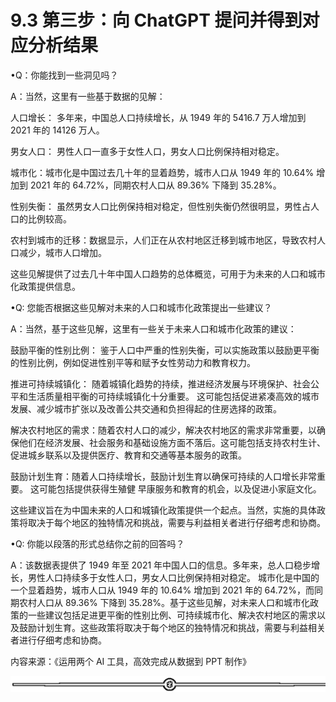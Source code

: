 # 9.3 第三步：向 ChatGPT 提问并得到对应分析结果

•Q：你能找到一些洞见吗？

A：当然，这里有一些基于数据的见解：

人口增长： 多年来，中国总人口持续增长，从 1949 年的 5416.7 万人增加到 2021 年的 14126 万人。

男女人口： 男性人口一直多于女性人口，男女人口比例保持相对稳定。

城市化：城市化是中国过去几十年的显着趋势，城市人口从 1949 年的 10.64% 增加到 2021 年的 64.72%，同期农村人口从 89.36% 下降到 35.28%。

性别失衡： 虽然男女人口比例保持相对稳定，但性别失衡仍然很明显，男性占人口的比例较高。

农村到城市的迁移：数据显示，人们正在从农村地区迁移到城市地区，导致农村人口减少，城市人口增加。

这些见解提供了过去几十年中国人口趋势的总体概览，可用于为未来的人口和城市化政策提供信息。

•Q: 您能否根据这些见解对未来的人口和城市化政策提出一些建议？

A：当然，基于这些见解，这里有一些关于未来人口和城市化政策的建议：

鼓励平衡的性别比例： 鉴于人口中严重的性别失衡，可以实施政策以鼓励更平衡的性别比例，例如促进性别平等和赋予女性劳动力和教育权力。

推进可持续城镇化： 随着城镇化趋势的持续，推进经济发展与环境保护、社会公平和生活质量相平衡的可持续城镇化十分重要。 这可能包括促进紧凑高效的城市发展、减少城市扩张以及改善公共交通和负担得起的住房选择的政策。

解决农村地区的需求：随着农村人口的减少，解决农村地区的需求非常重要，以确保他们在经济发展、社会服务和基础设施方面不落后。这可能包括支持农村生计、促进城乡联系以及提供医疗、教育和交通等基本服务的政策。

鼓励计划生育：随着人口持续增长，鼓励计划生育以确保可持续的人口增长非常重要。 这可能包括提供获得生殖健 早康服务和教育的机会，以及促进小家庭文化。

这些建议旨在为中国未来的人口和城镇化政策提供一个起点。当然，实施的具体政策将取决于每个地区的独特情况和挑战，需要与利益相关者进行仔细考虑和协商。

•Q: 你能以段落的形式总结你之前的回答吗？

A：该数据表提供了 1949 年至 2021 年中国人口的信息。多年来，总人口稳步增长，男性人口持续多于女性人口，男女人口比例保持相对稳定。 城市化是中国的一个显着趋势，城市人口从 1949 年的 10.64% 增加到 2021 年的 64.72%，而同期农村人口从 89.36% 下降到 35.28%。基于这些见解，对未来人口和城市化政策的一些建议包括足进更平衡的性别比例、可持续城市化、解决农村地区的需求以及鼓励计划生育。这些政策将取决于每个地区的独特情况和挑战，需要与利益相关者进行仔细考虑和协商。

内容来源：《运用两个 AI 工具，高效完成从数据到 PPT 制作》

![](img/6ee508850b27e2c7d179da2f3eea659e.png)